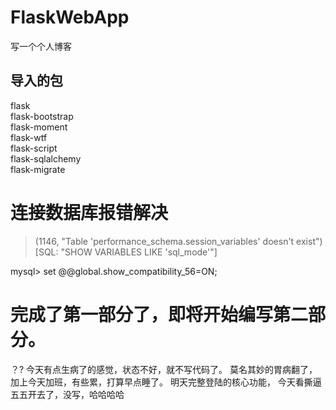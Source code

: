 # FlaskWebApp
写一个个人博客
## 导入的包
flask  
flask-bootstrap  
flask-moment  
flask-wtf  
flask-script  
flask-sqlalchemy  
flask-migrate  
# 连接数据库报错解决
>(1146, "Table 'performance_schema.session_variables' doesn't exist") [SQL: "SHOW VARIABLES LIKE 'sql_mode'"]

mysql> set @@global.show_compatibility_56=ON;
# 完成了第一部分了，即将开始编写第二部分。
？?
今天有点生病了的感觉，状态不好，就不写代码了。
莫名其妙的胃病翻了，加上今天加班，有些累，打算早点睡了。
明天完整登陆的核心功能，
今天看撕逼五五开去了，没写，哈哈哈哈